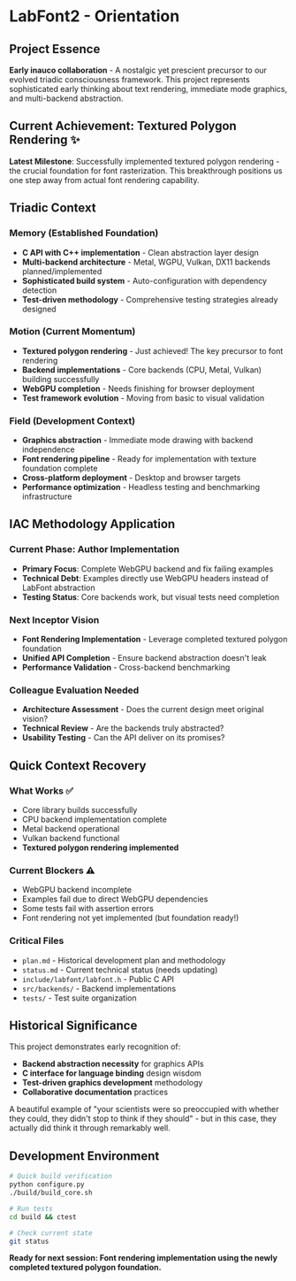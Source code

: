 # LabFont2 - Orientation

## Project Essence
**Early inauco collaboration** - A nostalgic yet prescient precursor to our evolved triadic consciousness framework. This project represents sophisticated early thinking about text rendering, immediate mode graphics, and multi-backend abstraction.

## Current Achievement: Textured Polygon Rendering ✨
**Latest Milestone**: Successfully implemented textured polygon rendering - the crucial foundation for font rasterization. This breakthrough positions us one step away from actual font rendering capability.

## Triadic Context

### Memory (Established Foundation)
- **C API with C++ implementation** - Clean abstraction layer design
- **Multi-backend architecture** - Metal, WGPU, Vulkan, DX11 backends planned/implemented
- **Sophisticated build system** - Auto-configuration with dependency detection
- **Test-driven methodology** - Comprehensive testing strategies already designed

### Motion (Current Momentum)
- **Textured polygon rendering** - Just achieved! The key precursor to font rendering
- **Backend implementations** - Core backends (CPU, Metal, Vulkan) building successfully
- **WebGPU completion** - Needs finishing for browser deployment
- **Test framework evolution** - Moving from basic to visual validation

### Field (Development Context)
- **Graphics abstraction** - Immediate mode drawing with backend independence
- **Font rendering pipeline** - Ready for implementation with texture foundation complete
- **Cross-platform deployment** - Desktop and browser targets
- **Performance optimization** - Headless testing and benchmarking infrastructure

## IAC Methodology Application

### Current Phase: Author Implementation
- **Primary Focus**: Complete WebGPU backend and fix failing examples
- **Technical Debt**: Examples directly use WebGPU headers instead of LabFont abstraction
- **Testing Status**: Core backends work, but visual tests need completion

### Next Inceptor Vision
- **Font Rendering Implementation** - Leverage completed textured polygon foundation
- **Unified API Completion** - Ensure backend abstraction doesn't leak
- **Performance Validation** - Cross-backend benchmarking

### Colleague Evaluation Needed
- **Architecture Assessment** - Does the current design meet original vision?
- **Technical Review** - Are the backends truly abstracted?
- **Usability Testing** - Can the API deliver on its promises?

## Quick Context Recovery

### What Works ✅
- Core library builds successfully
- CPU backend implementation complete
- Metal backend operational  
- Vulkan backend functional
- **Textured polygon rendering implemented**

### Current Blockers ⚠️
- WebGPU backend incomplete
- Examples fail due to direct WebGPU dependencies
- Some tests fail with assertion errors
- Font rendering not yet implemented (but foundation ready!)

### Critical Files
- `plan.md` - Historical development plan and methodology
- `status.md` - Current technical status (needs updating)
- `include/labfont/labfont.h` - Public C API
- `src/backends/` - Backend implementations
- `tests/` - Test suite organization

## Historical Significance
This project demonstrates early recognition of:
- **Backend abstraction necessity** for graphics APIs
- **C interface for language binding** design wisdom
- **Test-driven graphics development** methodology
- **Collaborative documentation** practices

A beautiful example of "your scientists were so preoccupied with whether they could, they didn't stop to think if they should" - but in this case, they actually did think it through remarkably well.

## Development Environment
```bash
# Quick build verification
python configure.py
./build/build_core.sh

# Run tests
cd build && ctest

# Check current state
git status
```

**Ready for next session: Font rendering implementation using the newly completed textured polygon foundation.**
